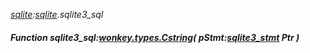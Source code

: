_[sqlite](../../modules/sqlite/sqlite-module.md):[sqlite](../../modules/sqlite/sqlite-module.md).sqlite3\_sql_
##### Function sqlite3\_sql:[wonkey.types.Cstring](../../modules/wonkey/wonkey-types-cstring.md)( pStmt:[sqlite3_stmt](../../modules/sqlite/sqlite-sqlite3_stmt.md) Ptr )
